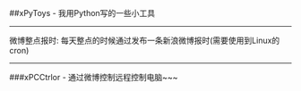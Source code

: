 ##xPyToys - 我用Python写的一些小工具

---
微博整点报时:
每天整点的时候通过发布一条新浪微博报时(需要使用到Linux的cron)


---
###xPCCtrlor - 通过微博控制远程控制电脑~~~

